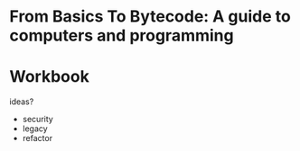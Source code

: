 # From Basics To Bytecode: A guide to computers and programming
# Workbook

ideas?
- security
- legacy
- refactor

